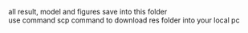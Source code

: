 all result, model and figures save into this folder\
use command scp command to download res folder into your local pc

